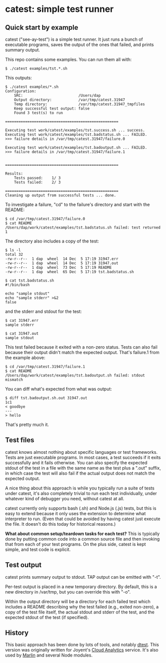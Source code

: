 <!--
    This Source Code Form is subject to the terms of the Mozilla Public
    License, v. 2.0. If a copy of the MPL was not distributed with this
    file, You can obtain one at http://mozilla.org/MPL/2.0/.
-->

<!--
    Copyright (c) 2014, Joyent, Inc.
-->

# catest: simple test runner

## Quick start by example

catest ("see-ay-test") is a simple test runner.  It just runs a bunch of
executable programs, saves the output of the ones that failed, and prints
summary output.

This repo contains some examples.  You can run them all with:

    $ ./catest examples/tst.*.sh

This outputs:

    $ ./catest examples/*.sh
    Configuration:
        SRC:                         /Users/dap
        Output directory:            /var/tmp/catest.31947
        Temp directory:              /var/tmp/catest.31947_tmpfiles
        Keep successful test output: false
        Found 3 test(s) to run
    
    ===================================================
    
    Executing test work/catest/examples/tst.success.sh ... success.
    Executing test work/catest/examples/tst.badstatus.sh ... FAILED.
    >>> failure details in /var/tmp/catest.31947/failure.0
    
    Executing test work/catest/examples/tst.badoutput.sh ... FAILED.
    >>> failure details in /var/tmp/catest.31947/failure.1
    
    
    ===================================================
    
    Results:
    	Tests passed:	 1/ 3
    	Tests failed:	 2/ 3
    
    ===================================================
    Cleaning up output from successful tests ... done.

To investigate a failure, "cd" to the failure's directory and start with the
README:

    $ cd /var/tmp/catest.31947/failure.0
    $ cat README 
    /Users/dap/work/catest/examples/tst.badstatus.sh failed: test returned 1

The directory also includes a copy of the test:

    $ ls -l
    total 32
    -rw-r--r--  1 dap  wheel  14 Dec  5 17:19 31947.err
    -rw-r--r--  1 dap  wheel  14 Dec  5 17:19 31947.out
    -rw-r--r--  1 dap  wheel  73 Dec  5 17:19 README
    -rw-r--r--  1 dap  wheel  65 Dec  5 17:19 tst.badstatus.sh

    $ cat tst.badstatus.sh 
    #!/bin/bash
    
    echo "sample stdout"
    echo "sample stderr" >&2
    false

and the stderr and stdout for the test:

    $ cat 31947.err 
    sample stderr

    $ cat 31947.out 
    sample stdout

This test failed because it exited with a non-zero status.  Tests can also fail
because their output didn't match the expected output.  That's failure.1 from
the example above:

    $ cd /var/tmp/catest.31947/failure.1
    $ cat README 
    /Users/dap/work/catest/examples/tst.badoutput.sh failed: stdout mismatch

You can diff what's expected from what was output:

    $ diff tst.badoutput.sh.out 31947.out 
    1c1
    < goodbye
    ---
    > hello

That's pretty much it.


## Test files

catest knows almost nothing about specific languages or test frameworks.  Tests
are just executable programs.  In most cases, a test succeeds if it exits
successfully and it fails otherwise.  You can also specify the expected stdout
of the test in a file with the same name as the test plus a ".out" suffix, in
which case the test will also fail if the actual output does not match the
expected output.

A nice thing about this approach is while you typically run a suite of tests
under catest, it's also completely trivial to run each test individually, under
whatever kind of debugger you need, without catest at all.

catest currently only supports bash (.sh) and Node.js (.js) tests, but this is
easy to extend because it only uses the extension to determine what interpreter
to run.  (Even that could be avoided by having catest just execute the file.
It doesn't do this today for historical reasons.)


**What about common setup/teardown tasks for each test?** This is typically done
by putting common code into a common source file and then invoking that from
each of your test programs.  On the plus side, catest is kept simple, and test
code is explicit.


## Test output

catest prints summary output to stdout.  TAP output can be emitted with "-t".

Per-test output is placed in a new temporary directory.  By default, this is a
new directory in /var/tmp, but you can override this with "-o".

Within the output directory will be a directory for each failed test which
includes a README describing why the test failed (e.g., exited non-zero), a
copy of the test file itself, the actual stdout and stderr of the test, and the
expected stdout of the test (if specified).


## History

This basic approach has been done by lots of tools, and notably
[dtest](https://github.com/joyent/illumos-joyent/blob/master/usr/src/cmd/dtrace/test/cmd/scripts/dtest.pl).
This version was originally written for Joyent's [Cloud
Analytics](https://github.com/joyent/sdc-cloud-analytics) service.  It's also
used by [Marlin](https://github.com/joyent/manta-marlin) and several Node
modules.
